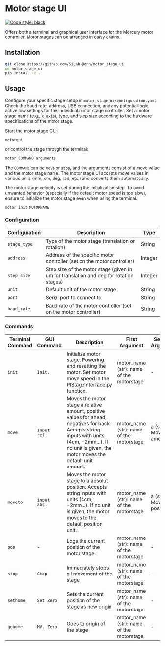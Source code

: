 # Motor stage UI
[![Code style: black](https://img.shields.io/badge/code%20style-black-000000.svg)](https://github.com/psf/black)

Offers both a terminal and graphical user interface for the Mercury motor controller.
Motor stages can be arranged in daisy chains.

## Installation

```bash
git clone https://github.com/SiLab-Bonn/motor_stage_ui
cd motor_stage_ui
pip install -e .
```

## Usage

Configure your specific stage setup in ```motor_stage_ui/configuration.yaml```.
Check the baud rate, address, USB connection, and any potential logic active low settings for the individual motor stage controller.
Set a motor stage name (e.g., ```x_axis```), type, and step size according to the hardware specifications of the motor stage.

Start the motor stage GUI:
```bash
motorgui
```
or control the stage through the terminal:
```bash
motor COMMAND arguments
```
The ```COMMAND``` can be ```move``` or ```stop```, and the arguments consist of a move value and the motor stage name.
The motor stage UI accepts move values in various units (mm, cm, deg, rad, etc.) and converts them automatically.

The motor stage velocity is set during the initialization step. To avoid unwanted behavior (especially if the default motor speed is too slow), ensure to initialize the motor stage even when using the terminal.

```bash
motor init MOTORNAME
```

### Configuration

| Configuration | Description | Type |
|-----------|-------------|------|
| `stage_type` | Type of the motor stage (translation or rotation) | String |
| `address` | Address of the specific motor controller (set on the motor controller) | Integer |
| `step_size` | Step size of the motor stage (given in um for translation and deg for rotation stages) | Integer |
| `unit` | Default unit of the motor stage | String |
| `port` | Serial port to connect to | String |
| `baud_rate` | Baud rate of the motor controller (set on the motor controller) | String |

### Commands

| Terminal Command | GUI Command |  Description | First Argument | Second Argument |
|---------|-------------|-----------|-----------|-----------|
| `init` | `Init.` | Initialize motor stage. Powering and resetting the motor. Set motor move speed in the PIStageInterface.py function.| motor_name (str): name of the motorstage | - |
| `move` | `Input rel.` | Moves the motor stage a relative amount, positive values for ahead, negatives for back. Accepts string inputs with units (4cm, -2mm...). If no unit is given, the motor moves the default unit amount. | motor_name (str): name of the motorstage | a (str): Move amount |
| `moveto` | `input abs.` | Moves the motor stage to a absolut position. Accepts string inputs with units (4cm, -2mm...). If no unit is given, the motor moves to the default position unit. | motor_name (str): name of the motorstage |a (str): Move to position |
| `pos` | - | Logs the current position of the motor stage.| motor_name (str): name of the motorstage | -|
| `stop` | `Stop` | Immediately stops all movement of the stage | motor_name (str): name of the motorstage | - |
| `sethome` | `Set Zero` | Sets the current position of the stage as new origin | motor_name (str): name of the motorstage | - |
| `gohome` | `MV. Zero` | Goes to origin of the stage | motor_name (str): name of the motorstage | - |
